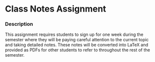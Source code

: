 # Class Notes Assignment

### Description

This assignment requires students to sign up for one week during the semester where they will be paying careful attention to the current topic and taking detailed notes. These notes will be converted into LaTeX and provided as PDFs for other students to refer to throughout the rest of the semester.
